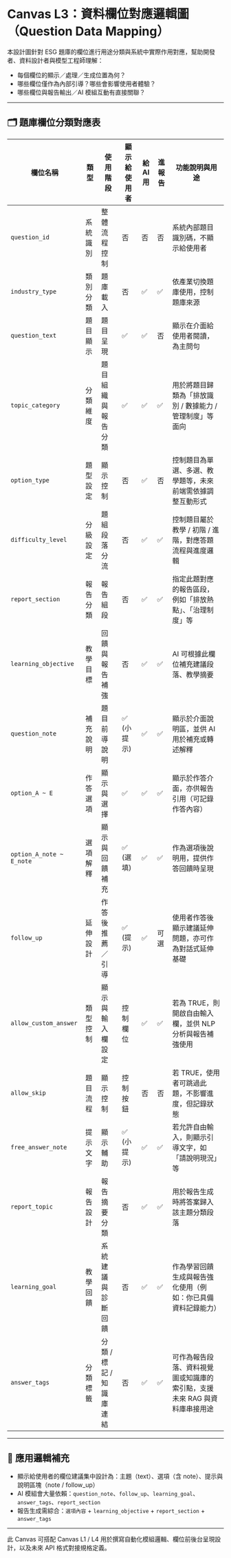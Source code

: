 # Canvas L3：資料欄位對應邏輯圖（Question Data Mapping）

本設計圖針對 ESG 題庫的欄位進行用途分類與系統中實際作用對應，幫助開發者、資料設計者與模型工程師理解：

- 每個欄位的顯示／處理／生成位置為何？
- 哪些欄位僅作為內部引導？哪些會影響使用者體驗？
- 哪些欄位與報告輸出／AI 模組互動有直接關聯？

---

## 🗂️ 題庫欄位分類對應表

| 欄位名稱                     | 類型   | 使用階段            | 顯示給使用者  | 給 AI 用 | 進報告 | 功能說明與用途                                 |
| ------------------------ | ---- | --------------- | ------- | ------ | --- | --------------------------------------- |
| `question_id`            | 系統識別 | 整體流程控制          | 否       | 否      | 否   | 系統內部題目識別碼，不顯示給使用者                       |
| `industry_type`          | 類別分類 | 題庫載入            | 否       | ✅      | ✅   | 依產業切換題庫使用，控制題庫來源                        |
| `question_text`          | 題目顯示 | 題目呈現            | ✅       | ✅      | 否   | 顯示在介面給使用者閱讀，為主問句                        |
| `topic_category`         | 分類維度 | 題目組織與報告分類       | ✅       | ✅      | ✅   | 用於將題目歸類為「排放識別 / 數據能力 / 管理制度」等面向         |
| `option_type`            | 題型設定 | 顯示控制            | 否       | ✅      | 否   | 控制題目為單選、多選、教學題等，未來前端需依據調整互動形式           |
| `difficulty_level`       | 分級設定 | 題組段落分流          | 否       | ✅      | ✅   | 控制題目屬於教學 / 初階 / 進階，對應答題流程與進度邏輯          |
| `report_section`         | 報告分類 | 報告組段            | 否       | ✅      | ✅   | 指定此題對應的報告區段，例如「排放熱點」、「治理制度」等            |
| `learning_objective`     | 教學目標 | 回饋與報告補強         | 否       | ✅      | ✅   | AI 可根據此欄位補充建議段落、教學摘要                    |
| `question_note`          | 補充說明 | 題目前導說明          | ✅ (小提示) | ✅      | ✅   | 顯示於介面說明區，並供 AI 用於補充或轉述解釋                |
| `option_A ~ E`           | 作答選項 | 顯示與選擇           | ✅       | ✅      | ✅   | 顯示於作答介面，亦供報告引用（可記錄作答內容）                 |
| `option_A_note ~ E_note` | 選項解釋 | 顯示與回饋補充         | ✅ (選填)  | ✅      | ✅   | 作為選項後說明用，提供作答回饋時呈現                      |
| `follow_up`              | 延伸設計 | 作答後推薦／引導        | ✅ (提示)  | ✅      | 可選  | 使用者作答後顯示建議延伸問題，亦可作為對話式延伸基礎              |
| `allow_custom_answer`    | 類型控制 | 顯示與輸入欄設定        | 控制欄位    | ✅      | ✅   | 若為 TRUE，則開啟自由輸入欄，並供 NLP 分析與報告補強使用       |
| `allow_skip`             | 題目流程 | 顯示控制            | 控制按鈕    | 否      | 否   | 若 TRUE，使用者可跳過此題，不影響進度，但記錄狀態             |
| `free_answer_note`       | 提示文字 | 顯示輔助            | ✅ (小提示) | ✅      | ✅   | 若允許自由輸入，則顯示引導文字，如「請說明現況」等               |
| `report_topic`           | 報告設計 | 報告摘要分類          | 否       | ✅      | ✅   | 用於報告生成時將答案歸入該主題分類段落                     |
| `learning_goal`          | 教學回饋 | 系統建議與診斷回饋       | 否       | ✅      | ✅   | 作為學習回饋生成與報告強化使用（例如：你已具備資料記錄能力）          |
| `answer_tags`            | 分類標籤 | 分類 / 標記 / 知識庫連結 | 否       | ✅      | ✅   | 可作為報告段落、資料視覺圖或知識庫的索引點，支援未來 RAG 與資料庫串接用途 |

---

## 🧠 應用邏輯補充

- 顯示給使用者的欄位建議集中設計為：主題（text）、選項（含 note）、提示與說明區塊（note / follow\_up）
- AI 模組會大量依賴：`question_note`、`follow_up`、`learning_goal`、`answer_tags`、`report_section`
- 報告生成需綜合：`選項內容` + `learning_objective` + `report_section` + `answer_tags`

---

此 Canvas 可搭配 Canvas L1 / L4 用於撰寫自動化模組邏輯、欄位前後台呈現設計，以及未來 API 格式對接規格定義。

